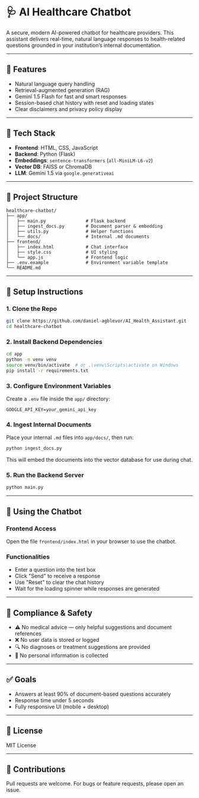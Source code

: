 # 🩺 AI Healthcare Chatbot

A secure, modern AI-powered chatbot for healthcare providers. This assistant delivers real-time, natural language responses to health-related questions grounded in your institution’s internal documentation.

---

## 📌 Features

- Natural language query handling
- Retrieval-augmented generation (RAG)
- Gemini 1.5 Flash for fast and smart responses
- Session-based chat history with reset and loading states
- Clear disclaimers and privacy policy display

---

## 🧱 Tech Stack

- **Frontend**: HTML, CSS, JavaScript
- **Backend**: Python (Flask)
- **Embeddings**: `sentence-transformers` (`all-MiniLM-L6-v2`)
- **Vector DB**: FAISS or ChromaDB
- **LLM**: Gemini 1.5 via `google.generativeai`

---

## 📂 Project Structure

```
healthcare-chatbot/
├── app/
│   ├── main.py               # Flask backend
│   ├── ingest_docs.py        # Document parser & embedding
│   ├── utils.py              # Helper functions
│   └── docs/                 # Internal .md documents
├── frontend/
│   ├── index.html            # Chat interface
│   ├── style.css             # UI styling
│   └── app.js                # Frontend logic
├── .env.example              # Environment variable template
└── README.md
```

---

## 🚀 Setup Instructions

### 1. Clone the Repo

```bash
git clone https://github.com/daniel-agblevor/AI_Health_Assistant.git
cd healthcare-chatbot
```

### 2. Install Backend Dependencies

```bash
cd app
python -m venv venv
source venv/bin/activate  # or .\venv\Scripts\activate on Windows
pip install -r requirements.txt
```

### 3. Configure Environment Variables

Create a `.env` file inside the `app/` directory:

```env
GOOGLE_API_KEY=your_gemini_api_key
```

### 4. Ingest Internal Documents

Place your internal `.md` files into `app/docs/`, then run:

```bash
python ingest_docs.py
```

This will embed the documents into the vector database for use during chat.

### 5. Run the Backend Server

```bash
python main.py
```

---

## 💬 Using the Chatbot

### Frontend Access

Open the file `frontend/index.html` in your browser to use the chatbot.

### Functionalities

- Enter a question into the text box
- Click "Send" to receive a response
- Use "Reset" to clear the chat history
- Wait for the loading spinner while responses are generated

---

## 🔐 Compliance & Safety

- ⚠️ No medical advice — only helpful suggestions and document references
- ❌ No user data is stored or logged
- 🔍 No diagnoses or treatment suggestions are provided
- 🔐 No personal information is collected

---

## ✅ Goals

- Answers at least 90% of document-based questions accurately
- Response time under 5 seconds
- Fully responsive UI (mobile + desktop)

---

## 📖 License

MIT License

---

## 🤝 Contributions

Pull requests are welcome. For bugs or feature requests, please open an issue.